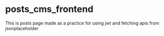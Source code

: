 # posts_cms_frontend
This is posts page made as a practice for using jwt and fetching apis from jsonplaceholder
